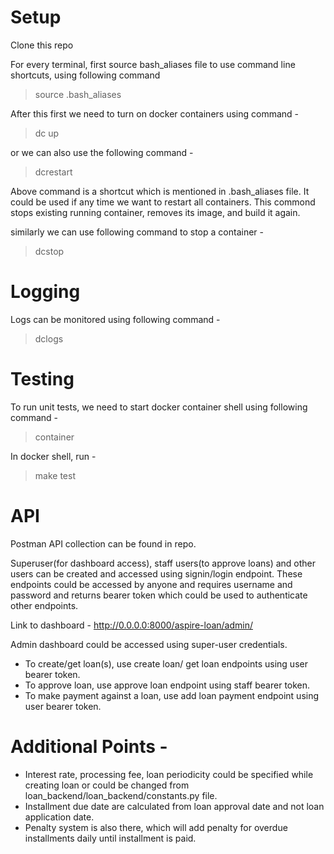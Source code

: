 # Setup
Clone this repo

For every terminal, first source bash_aliases file to use command line shortcuts, using following command

> source .bash_aliases

After this first we need to turn on docker containers using command - 
> dc up

or we can also use the following command - 
> dcrestart

Above command is a shortcut which is mentioned in .bash_aliases file. It could be used if any time we want to restart all containers.
This commond stops existing running container, removes its image, and build it again.

similarly we can use following command to stop a container - 
> dcstop

# Logging
Logs can be monitored using following command - 
> dclogs

# Testing
To run unit tests, we need to start docker container shell using following command - 
> container

In docker shell, run - 
> make test

# API
Postman API collection can be found in repo.

Superuser(for dashboard access), staff users(to approve loans) and other users can be created and accessed using signin/login endpoint.
These endpoints could be accessed by anyone and requires username and password and returns bearer token which could be used to authenticate other endpoints.

Link to dashboard - 
http://0.0.0.0:8000/aspire-loan/admin/

Admin dashboard could be accessed using super-user credentials.

* To create/get loan(s), use create loan/ get loan endpoints using user bearer token.
* To approve loan, use approve loan endpoint using staff bearer token.
* To make payment against a loan, use add loan payment endpoint using user bearer token.

# Additional Points - 
* Interest rate, processing fee, loan periodicity could be specified while creating loan or could be changed from loan_backend/loan_backend/constants.py file.
* Installment due date are calculated from loan approval date and not loan application date.
* Penalty system is also there, which will add penalty for overdue installments daily until installment is paid.
